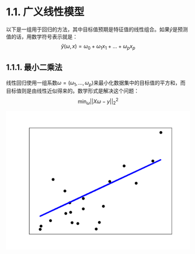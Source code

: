 # 1.1. 广义线性模型

以下是一组用于回归的方法，其中目标值预期是特征值的线性组合。如果$\hat{y}$是预测值的话，用数学符号表示就是：$$\hat{y}({\omega}, x)={\omega}_0+{\omega}_1x_1+...+{\omega}_px_p$$

## 1.1.1. 最小二乘法

线性回归使用一组系数${\omega}=({\omega}_1,...,{\omega}_p)$来最小化数据集中的目标值的平方和，而目标值则是由线性近似得来的。数学形式是解决这个问题：$$\min_{\omega}{||X{\omega-y}||}_2^2$$

![效果](./images/sphx_glr_plot_ols_001.png)
